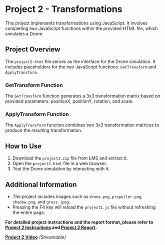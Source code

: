 # Project 2 - Transformations

This project implements transformations using JavaScript. It involves completing two JavaScript functions within the provided HTML file, which simulates a Drone.

## Project Overview

The `project2.html` file serves as the interface for the Drone simulation. It includes placeholders for the two JavaScript functions: `GetTransform` and `ApplyTransform`.

### GetTransform Function

The `GetTransform` function generates a 3x3 transformation matrix based on provided parameters: positionX, positionY, rotation, and scale.

### ApplyTransform Function

The `ApplyTransform` function combines two 3x3 transformation matrices to produce the resulting transformation.

## How to Use

1. Download the `project2.zip` file from LMS and extract it.
2. Open the `project2.html` file in a web browser.
3. Test the Drone simulation by interacting with it.

## Additional Information

- The project includes images such as `drone.png`, `propeller.png`, `shadow.png`, and `grass.jpeg`.
- Pressing the F4 key will reload the `project2.js` file without refreshing the entire page.

**For detailed project instructions and the report format, please refer to [Project 2 Instructions](https://github.com/sancakerkan/ComputerGraphicsProjects/blob/main/Project%202%20-%20Transformations/Project%202%20Instructions.pdf) and [Project 2 Report](https://github.com/sancakerkan/ComputerGraphicsProjects/blob/main/Project%202%20-%20Transformations/Project2%20Report.pdf).**

**[Project 2 Video](https://drive.google.com/file/d/1FNij6C_1HymDt4FfuUvY0mO7ZTbiCeJG/view?usp=drive_link)** *(Streamable)*
